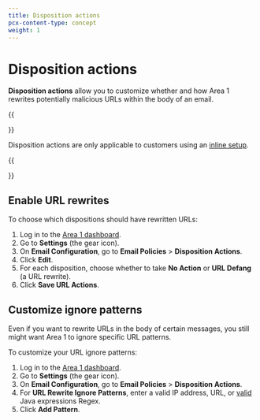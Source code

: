 ```yaml
---
title: Disposition actions
pcx-content-type: concept
weight: 1
---
```


# Disposition actions

**Disposition actions** allow you to customize whether and how Area 1 rewrites potentially malicious URLs within the body of an email.

{{<Aside type="note">}}

Disposition actions are only applicable to customers using an [inline setup](/email-security/deployment/inline/).

{{</Aside>}}

## Enable URL rewrites

To choose which dispositions should have rewritten URLs:

1. Log in to the [Area 1 dashboard](https://horizon.area1security.com/).
2. Go to **Settings** (the gear icon).
3. On **Email Configuration**, go to **Email Policies** > **Disposition Actions**.
4. Click **Edit**.
5. For each disposition, choose whether to take **No Action** or **URL Defang** (a URL rewrite).
6. Click **Save URL Actions**.

## Customize ignore patterns

Even if you want to rewrite URLs in the body of certain messages, you still might want Area 1 to ignore specific URL patterns.

To customize your URL ignore patterns:

1. Log in to the [Area 1 dashboard](https://horizon.area1security.com/).
2. Go to **Settings** (the gear icon).
3. On **Email Configuration**, go to **Email Policies** > **Disposition Actions**.
4. For **URL Rewrite Ignore Patterns**, enter a valid IP address, URL, or [valid](https://www.freeformatter.com/java-regex-tester.html) Java expressions Regex.
5. Click **Add Pattern**.
